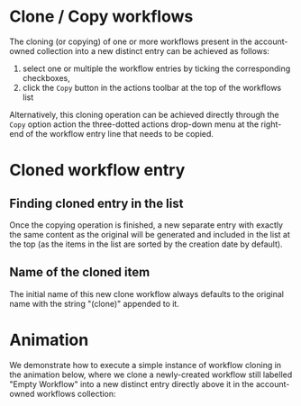 # Clone / Copy workflows

The cloning (or copying) of one or more workflows present in the account-owned collection into a new distinct entry can be achieved as follows: 

1. select one or multiple the workflow entries by ticking the corresponding checkboxes, 
2. click the `Copy` button <i class="zmdi zmdi-copy zmdi-hc-border"></i> in the actions toolbar at the top of the workflows list
 
Alternatively, this cloning operation can be achieved directly through the `Copy` option action the three-dotted actions drop-down menu at the right-end of the workflow entry line that needs to be copied.

# Cloned workflow entry

## Finding cloned entry in the list

Once the copying operation is finished, a new separate entry with exactly the same content as the original will be generated and included in the list at the top (as the items in the list are sorted by the creation date by default). 

## Name of the cloned item

The initial name of this new clone workflow always defaults to the original name with the string "(clone)" appended to it. 

# Animation

We demonstrate how to execute a simple instance of workflow cloning in the animation below, where we clone a newly-created workflow still labelled "Empty Workflow" into a new distinct entry directly above it in the account-owned workflows collection:

<img data-gifffer="/images/clone-workflow.gif" />


